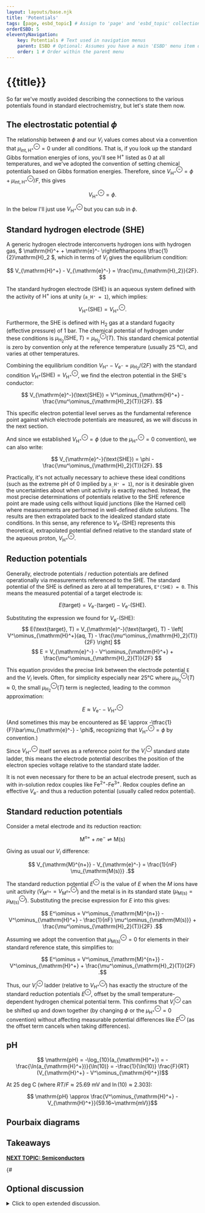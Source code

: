 ```yaml
---
layout: layouts/base.njk
title: 'Potentials'
tags: [page, esbd_topic] # Assign to 'page' and 'esbd_topic' collections
orderESBD: 5
eleventyNavigation:
    key: Potentials # Text used in navigation menus
    parent: ESBD # Optional: Assumes you have a main 'ESBD' menu item defined elsewhere
    order: 1 # Order within the parent menu
---
```


# {{title}}

So far we've mostly avoided describing the connections to the various potentials found in standard electrochemistry, but let's state them now.

## The electrostatic potential $\phi$

The relationship between $\phi$ and our $V_i$ values comes about via a convention that $\mu^\ominus_{\mathrm{int},\mathrm{H}^+} = 0$ under all conditions. That is, if you look up the standard Gibbs formation energies of ions, you'll see $\mathrm{H}^+$ listed as 0 at all temperatures, and we've adopted the convention of setting chemical potentials based on Gibbs formation energies. Therefore, since $V^\ominus_{\mathrm{H}^+} = \phi + \mu^\ominus_{\mathrm{int},\mathrm{H}^+}/F$, this gives

$$ V^\ominus_{\mathrm{H}^+} = \phi.$$

In the below I'll just use $V^\ominus_{\mathrm{H}^+}$ but you can sub in $\phi$.

## Standard hydrogen electrode (SHE)

A generic hydrogen electrode interconverts hydrogen ions with hydrogen gas, $ \mathrm{H}^+ + \mathrm{e}^- \rightleftharpoons \tfrac{1}{2}\mathrm{H}_2 $, which in terms of $V_i$ gives the equilibrium condition:

$$ V_{\mathrm{H}^+} - V_{\mathrm{e}^-} = \frac{\mu_{\mathrm{H}_2}}{2F}. $$

The standard hydrogen electrode (SHE) is an aqueous system defined with the activity of $\mathrm{H}^+$ ions at unity (`a_H⁺ = 1`), which implies:

$$ V_{\mathrm{H}^+}(\text{SHE}) = V^\ominus_{\mathrm{H}^+} . $$

Furthermore, the SHE is defined with $\mathrm{H}_2$ gas at a standard fugacity (effective pressure) of 1 bar. The chemical potential of hydrogen under these conditions is $\mu_{\mathrm{H}_2}(\text{SHE}, T) = \mu^\ominus_{\mathrm{H}_2}(T)$. This standard chemical potential is zero by convention only at the reference temperature (usually 25&nbsp;°C), and varies at other temperatures.

Combining the equilibrium condition $V_{\mathrm{H}^+} - V_{\mathrm{e}^-} = \mu_{\mathrm{H}_2}/(2F)$ with the standard condition $V_{\mathrm{H}^+}(\text{SHE}) = V^\ominus_{\mathrm{H}^+}$, we find the electron potential in the SHE's conductor:

$$ V_{\mathrm{e}^-}(\text{SHE}) = V^\ominus_{\mathrm{H}^+} - \frac{\mu^\ominus_{\mathrm{H}_2}(T)}{2F}. $$

This specific electron potential level serves as the fundamental reference point against which electrode potentials are measured, as we will discuss in the next section.

And since we established $V^\ominus_{\mathrm{H}^+} = \phi$ (due to the $\mu^\ominus_{\mathrm{H}^+}=0$ convention), we can also write:

$$ V_{\mathrm{e}^-}(\text{SHE}) = \phi - \frac{\mu^\ominus_{\mathrm{H}_2}(T)}{2F}. $$

Practically, it's not actually necessary to achieve these ideal conditions (such as the extreme pH of 0 implied by `a_H⁺ = 1`), nor is it desirable given the uncertainties about when unit activity is exactly reached. Instead, the most precise determinations of potentials relative to the SHE reference point are made using cells without liquid junctions (like the Harned cell) where measurements are performed in well-defined dilute solutions. The results are then extrapolated back to the idealized standard state conditions. In this sense, any reference to $V_{\mathrm{e}^-}(\text{SHE})$ represents this theoretical, extrapolated potential defined relative to the standard state of the aqueous proton, $V^\ominus_{\mathrm{H}^+}$.

## Reduction potentials

Generally, electrode potentials / reduction potentials are defined operationally via measurements referenced to the SHE. The standard potential of the SHE is defined as zero at all temperatures, `E°(SHE) = 0`. This means the measured potential of a target electrode is:

$$ E(\text{target}) = V_{\mathrm{e}^-}(\text{target}) - V_{\mathrm{e}^-}(\text{SHE}). $$

Substituting the expression we found for $V_{\mathrm{e}^-}(\text{SHE})$:
$$ E(\text{target}, T) = V_{\mathrm{e}^-}(\text{target}, T) - \left[ V^\ominus_{\mathrm{H}^+}(aq, T) - \frac{\mu^\ominus_{\mathrm{H}_2}(T)}{2F} \right] $$
$$ E = V_{\mathrm{e}^-} - V^\ominus_{\mathrm{H}^+} + \frac{\mu^\ominus_{\mathrm{H}_2}(T)}{2F} $$

This equation provides the precise link between the electrode potential `E` and the $V_i$ levels. Often, for simplicity especially near 25°C where $\mu^\ominus_{\mathrm{H}_2}(T) \approx 0$, the small $\mu^\ominus_{\mathrm{H}_2}(T)$ term is neglected, leading to the common approximation:

$$ E \approx V_{\mathrm{e}^-} - V^\ominus_{\mathrm{H}^+} $$

(And sometimes this may be encountered as $E \approx -\tfrac{1}{F}\bar\mu_{\mathrm{e}^-} - \phi$, recognizing that $V^\ominus_{\mathrm{H}^+} = \phi$ by convention.)

Since $V^\ominus_{\mathrm{H}^+}$ itself serves as a reference point for the $V^\ominus_{i}$ standard state ladder, this means the electrode potential describes the position of the electron species voltage relative to the standard state ladder.

It is not even necessary for there to be an actual electrode present, such as with in-solution redox couples like $\mathrm{Fe}^{2+}$-$\mathrm{Fe}^{3+}$. Redox couples define an effective $V_{\mathrm{e}^-}$ and thus a reduction potential (usually called redox potential).

## Standard reduction potentials

Consider a metal electrode and its reduction reaction:

$$ \mathrm{M}^{n+} + n \mathrm{e}^- \rightleftharpoons \mathrm{M(s)}$$

Giving as usual our $V_i$ difference:

$$ V_{\mathrm{M}^{n+}} - V_{\mathrm{e}^-} = \frac{1}{nF} \mu_{\mathrm{M(s)}} .$$

The standard reduction potential $E^\ominus$ is the value of $E$ when the $M$ ions have unit activity ($V_{\mathrm{M}^{n+}} = V^\ominus_{\mathrm{M}^{n+}}$) and the metal is in its standard state ($\mu_{\mathrm{M(s)}} = \mu^\ominus_{\mathrm{M(s)}}$). Substituting the precise expression for $E$ into this gives:

$$ E^\ominus = V^\ominus_{\mathrm{M}^{n+}} - V^\ominus_{\mathrm{H}^+} - \frac{1}{nF} \mu^\ominus_{\mathrm{M(s)}} + \frac{\mu^\ominus_{\mathrm{H}_2}(T)}{2F} .$$

Assuming we adopt the convention that $\mu^\ominus_{\mathrm{M(s)}} = 0$ for elements in their standard reference state, this simplifies to:

$$ E^\ominus = V^\ominus_{\mathrm{M}^{n+}} - V^\ominus_{\mathrm{H}^+} + \frac{\mu^\ominus_{\mathrm{H}_2}(T)}{2F} .$$

Thus, our $V^\ominus_i$ ladder (relative to $V^\ominus_{\mathrm{H}^+}$) has exactly the structure of the standard reduction potentials $E^\ominus$, offset by the small temperature-dependent hydrogen chemical potential term. This confirms that $V^\ominus_i$ can be shifted up and down together (by changing $\phi$ or the $\mu^\ominus_{\mathrm{H}^+}=0$ convention) without affecting measurable potential differences like $E^\ominus$ (as the offset term cancels when taking differences).

## pH

$$ \mathrm{pH} = -\log_{10}(a_{\mathrm{H}^+}) = -\frac{\ln(a_{\mathrm{H}^+})}{\ln(10)} = -\frac{1}{\ln(10)} \frac{F}{RT}(V_{\mathrm{H}^+} - V^\ominus_{\mathrm{H}^+})$$

At 25 deg C (where $RT/F \approx 25.69$ mV and $\ln(10) \approx 2.303$):

$$ \mathrm{pH} \approx \frac{V^\ominus_{\mathrm{H}^+} - V_{\mathrm{H}^+}}{59.16~\mathrm{mV}}$$


## Pourbaix diagrams


## Takeaways


[**NEXT TOPIC: Semiconductors**](../semiconductors/)

{#   

## Optional discussion

<details>
<summary>
Click to open extended discussion.
</summary>
#}
